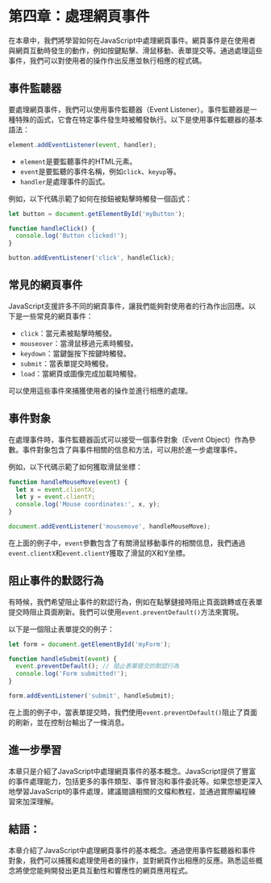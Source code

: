 # 第四章：處理網頁事件

在本章中，我們將學習如何在JavaScript中處理網頁事件。網頁事件是在使用者與網頁互動時發生的動作，例如按鍵點擊、滑鼠移動、表單提交等。通過處理這些事件，我們可以對使用者的操作作出反應並執行相應的程式碼。

## 事件監聽器
要處理網頁事件，我們可以使用事件監聽器（Event Listener）。事件監聽器是一種特殊的函式，它會在特定事件發生時被觸發執行。以下是使用事件監聽器的基本語法：

```javascript
element.addEventListener(event, handler);
```

- `element`是要監聽事件的HTML元素。
- `event`是要監聽的事件名稱，例如`click`、`keyup`等。
- `handler`是處理事件的函式。

例如，以下代碼示範了如何在按鈕被點擊時觸發一個函式：

```javascript
let button = document.getElementById('myButton');

function handleClick() {
  console.log('Button clicked!');
}

button.addEventListener('click', handleClick);
```

## 常見的網頁事件
JavaScript支援許多不同的網頁事件，讓我們能夠對使用者的行為作出回應。以下是一些常見的網頁事件：

- `click`：當元素被點擊時觸發。
- `mouseover`：當滑鼠移過元素時觸發。
- `keydown`：當鍵盤按下按鍵時觸發。
- `submit`：當表單提交時觸發。
- `load`：當網頁或圖像完成加載時觸發。

可以使用這些事件來捕獲使用者的操作並進行相應的處理。

## 事件對象
在處理事件時，事件監聽器函式可以接受一個事件對象（Event Object）作為參數。事件對象包含了與事件相關的信息和方法，可以用於進一步處理事件。

例如，以下代碼示範了如何獲取滑鼠坐標：

```javascript
function handleMouseMove(event) {
  let x = event.clientX;
  let y = event.clientY;
  console.log('Mouse coordinates:', x, y);
}

document.addEventListener('mousemove', handleMouseMove);
```

在上面的例子中，`event`參數包含了有關滑鼠移動事件的相關信息，我們通過`event.clientX`和`event.clientY`獲取了滑鼠的X和Y坐標。

## 阻止事件的默認行為
有時候，我們希望阻止事件的默認行為，例如在點擊鏈接時阻止頁面跳轉或在表單提交時阻止頁面刷新。我們可以使用`event.preventDefault()`方法來實現。

以下是一個阻止表單提交的例子：

```javascript
let form = document.getElementById('myForm');

function handleSubmit(event) {
  event.preventDefault(); // 阻止表單提交的默認行為
  console.log('Form submitted!');
}

form.addEventListener('submit', handleSubmit);
```

在上面的例子中，當表單提交時，我們使用`event.preventDefault()`阻止了頁面的刷新，並在控制台輸出了一條消息。

## 進一步學習
本章只是介紹了JavaScript中處理網頁事件的基本概念。JavaScript提供了豐富的事件處理能力，包括更多的事件類型、事件冒泡和事件委託等。如果您想更深入地學習JavaScript的事件處理，建議閱讀相關的文檔和教程，並通過實際編程練習來加深理解。

## 結語：
本章介紹了JavaScript中處理網頁事件的基本概念。通過使用事件監聽器和事件對象，我們可以捕獲和處理使用者的操作，並對網頁作出相應的反應。熟悉這些概念將使您能夠開發出更具互動性和響應性的網頁應用程式。